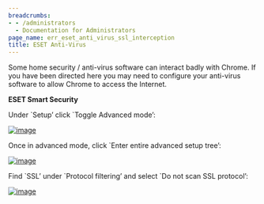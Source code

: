 ```yaml
---
breadcrumbs:
- - /administrators
  - Documentation for Administrators
page_name: err_eset_anti_virus_ssl_interception
title: ESET Anti-Virus
---
```


Some home security / anti-virus software can interact badly with Chrome. If you
have been directed here you may need to configure your anti-virus software to
allow Chrome to access the Internet.

**ESET Smart Security**

Under \`Setup’ click \`Toggle Advanced mode’:

[<img alt="image"
src="/administrators/err_eset_anti_virus_ssl_interception/1.png">](/administrators/err_eset_anti_virus_ssl_interception/1.png)

Once in advanced mode, click \`Enter entire advanced setup tree’:

[<img alt="image"
src="/administrators/err_eset_anti_virus_ssl_interception/2.png">](/administrators/err_eset_anti_virus_ssl_interception/2.png)

Find \`SSL’ under \`Protocol filtering’ and select \`Do not scan SSL protocol’:

[<img alt="image"
src="/administrators/err_eset_anti_virus_ssl_interception/3.png">](/administrators/err_eset_anti_virus_ssl_interception/3.png)
